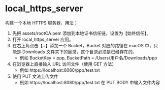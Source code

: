 # local_https_server

构建一个本地 HTTPS 服务器，用法：

1. 先把 assets/rootCA.pem 添加到本地证书信任链，设置为【始终信任】。
2. 打开 local_https_server 应用。
3. 在右上角点击【+】添加一个 Bucket，Bucket 对应的路径在 macOS 中，只能是 Downloads 文件夹下的目录，这个目录必须是已经存在的。
    - 例如 BucketKey = ppp, BucketPath = /Users/用户名/Downloads/ppp
4. 在浏览器上直接输入 URL 访问文件（使用 GET 方法）
    - 例如 https://localhost:8080/ppp/test.txt
5. 使用 PUT 文法上传文件
    - 例如 https://localhost:8080/ppp/test.txt 在 PUT BODY 中输入文件内容